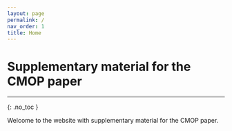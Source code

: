 ```yaml
---
layout: page
permalink: /
nav_order: 1
title: Home
---
```


# Supplementary material for the CMOP paper #
---

{: .no_toc } 

Welcome to the website with supplementary material for the CMOP paper. 

